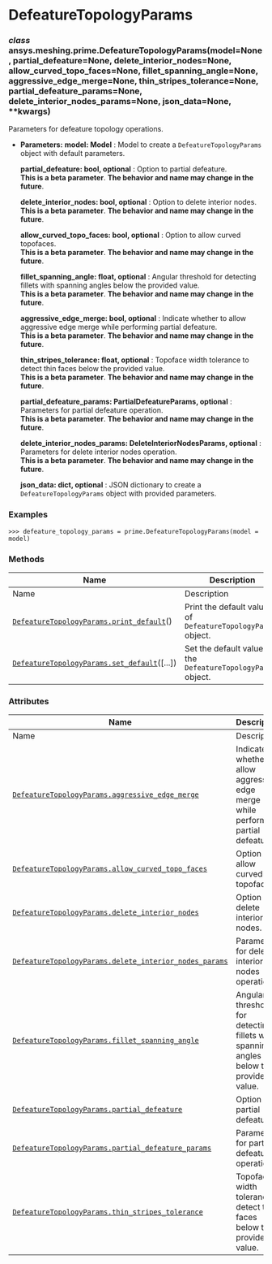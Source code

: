 # DefeatureTopologyParams

<a id="ansys.meshing.prime.DefeatureTopologyParams"></a>

### *class* ansys.meshing.prime.DefeatureTopologyParams(model=None, partial_defeature=None, delete_interior_nodes=None, allow_curved_topo_faces=None, fillet_spanning_angle=None, aggressive_edge_merge=None, thin_stripes_tolerance=None, partial_defeature_params=None, delete_interior_nodes_params=None, json_data=None, \*\*kwargs)

Parameters for defeature topology operations.

* **Parameters:**
  **model: Model**
  : Model to create a `DefeatureTopologyParams` object with default parameters.

  **partial_defeature: bool, optional**
  : Option to partial defeature.
    <br/>
    **This is a beta parameter**. **The behavior and name may change in the future**.

  **delete_interior_nodes: bool, optional**
  : Option to delete interior nodes.
    <br/>
    **This is a beta parameter**. **The behavior and name may change in the future**.

  **allow_curved_topo_faces: bool, optional**
  : Option to allow curved topofaces.
    <br/>
    **This is a beta parameter**. **The behavior and name may change in the future**.

  **fillet_spanning_angle: float, optional**
  : Angular threshold for detecting fillets with spanning angles below the provided value.
    <br/>
    **This is a beta parameter**. **The behavior and name may change in the future**.

  **aggressive_edge_merge: bool, optional**
  : Indicate whether to allow aggressive edge merge while performing partial defeature.
    <br/>
    **This is a beta parameter**. **The behavior and name may change in the future**.

  **thin_stripes_tolerance: float, optional**
  : Topoface width tolerance to detect thin faces below the provided value.
    <br/>
    **This is a beta parameter**. **The behavior and name may change in the future**.

  **partial_defeature_params: PartialDefeatureParams, optional**
  : Parameters for partial defeature operation.
    <br/>
    **This is a beta parameter**. **The behavior and name may change in the future**.

  **delete_interior_nodes_params: DeleteInteriorNodesParams, optional**
  : Parameters for delete interior nodes operation.
    <br/>
    **This is a beta parameter**. **The behavior and name may change in the future**.

  **json_data: dict, optional**
  : JSON dictionary to create a `DefeatureTopologyParams` object with provided parameters.

### Examples

```pycon
>>> defeature_topology_params = prime.DefeatureTopologyParams(model = model)
```

<!-- !! processed by numpydoc !! -->

### Methods

| Name | Description |
|-----------------------------------------------------------------------------------------------------------------------------------------------------------------------|-----------------------------------------------------------------|
| Name | Description |
| [`DefeatureTopologyParams.print_default`](ansys.meshing.prime.DefeatureTopologyParams.print_default.md#ansys.meshing.prime.DefeatureTopologyParams.print_default)()   | Print the default values of `DefeatureTopologyParams` object.   |
| [`DefeatureTopologyParams.set_default`](ansys.meshing.prime.DefeatureTopologyParams.set_default.md#ansys.meshing.prime.DefeatureTopologyParams.set_default)([...])    | Set the default values of the `DefeatureTopologyParams` object. |

### Attributes

| Name | Description |
|----------------------------------------------------------------------------------------------------------------------------------------------------------------------------------------------------------------|----------------------------------------------------------------------------------------|
| Name | Description |
| [`DefeatureTopologyParams.aggressive_edge_merge`](ansys.meshing.prime.DefeatureTopologyParams.aggressive_edge_merge.md#ansys.meshing.prime.DefeatureTopologyParams.aggressive_edge_merge)                      | Indicate whether to allow aggressive edge merge while performing partial defeature.    |
| [`DefeatureTopologyParams.allow_curved_topo_faces`](ansys.meshing.prime.DefeatureTopologyParams.allow_curved_topo_faces.md#ansys.meshing.prime.DefeatureTopologyParams.allow_curved_topo_faces)                | Option to allow curved topofaces.                                                      |
| [`DefeatureTopologyParams.delete_interior_nodes`](ansys.meshing.prime.DefeatureTopologyParams.delete_interior_nodes.md#ansys.meshing.prime.DefeatureTopologyParams.delete_interior_nodes)                      | Option to delete interior nodes.                                                       |
| [`DefeatureTopologyParams.delete_interior_nodes_params`](ansys.meshing.prime.DefeatureTopologyParams.delete_interior_nodes_params.md#ansys.meshing.prime.DefeatureTopologyParams.delete_interior_nodes_params) | Parameters for delete interior nodes operation.                                        |
| [`DefeatureTopologyParams.fillet_spanning_angle`](ansys.meshing.prime.DefeatureTopologyParams.fillet_spanning_angle.md#ansys.meshing.prime.DefeatureTopologyParams.fillet_spanning_angle)                      | Angular threshold for detecting fillets with spanning angles below the provided value. |
| [`DefeatureTopologyParams.partial_defeature`](ansys.meshing.prime.DefeatureTopologyParams.partial_defeature.md#ansys.meshing.prime.DefeatureTopologyParams.partial_defeature)                                  | Option to partial defeature.                                                           |
| [`DefeatureTopologyParams.partial_defeature_params`](ansys.meshing.prime.DefeatureTopologyParams.partial_defeature_params.md#ansys.meshing.prime.DefeatureTopologyParams.partial_defeature_params)             | Parameters for partial defeature operation.                                            |
| [`DefeatureTopologyParams.thin_stripes_tolerance`](ansys.meshing.prime.DefeatureTopologyParams.thin_stripes_tolerance.md#ansys.meshing.prime.DefeatureTopologyParams.thin_stripes_tolerance)                   | Topoface width tolerance to detect thin faces below the provided value.                |
<!-- vale on -->